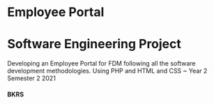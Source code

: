 # Employee Portal

# Software Engineering Project
Developing an Employee Portal for FDM following all the software development methodologies.
Using PHP and HTML and CSS
~ Year 2 Semester 2 2021

#### BKRS
